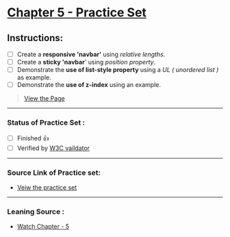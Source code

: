 # [Chapter 5 - Practice Set](https://iamwatchdogs.github.io/Front-end/HTML_CSS/Practice/CSS%20Practice%20Set/Chapter%205/)

## Instructions:

- [ ] Create a **responsive 'navbar'** using *relative lengths*.
- [ ] Create a **sticky 'navbar**' using *position property*.
- [ ] Demonstrate the **use of list-style property** using a *UL ( unordered list )* as example.
- [ ] Demonstrate the **use of z-index** using an example.

> [View the Page](https://iamwatchdogs.github.io/Front-end/HTML_CSS/Practice/CSS%20Practice%20Set/Chapter%205/)

---

### Status of Practice Set :

- [ ] Finished :+1:
- [ ] Verified by [W3C vaildator ](https://validator.w3.org/#validate_by_upload "Goto W3c vaildator")

---

### Source Link of Practice set:

- [Veiw the practice set](https://drive.google.com/file/d/1ixsoDb8mCuIZWCHQyOb7jc735BDDsiHe/view "Goto Practice Set")

---
### Leaning Source :

- [Watch Chapter - 5](https://youtu.be/Edsxf_NBFrw?t=13526 "Goto CSS tutorial by CodeWithHarry")